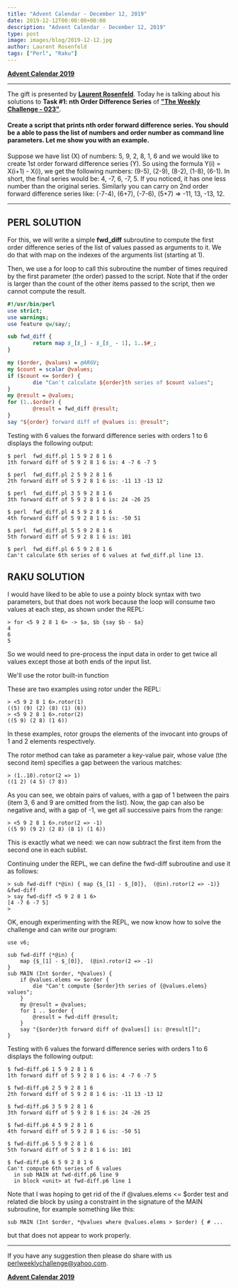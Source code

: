 ```yaml
---
title: "Advent Calendar - December 12, 2019"
date: 2019-12-12T00:00:00+00:00
description: "Advent Calendar - December 12, 2019"
type: post
image: images/blog/2019-12-12.jpg
author: Laurent Rosenfeld
tags: ["Perl", "Raku"]
---
```


[**Advent Calendar 2019**](/blog/advent-calendar-2019)
***

The gift is presented by [**Laurent Rosenfeld**](/blog/meet-the-champion-013). Today he is talking about his solutions to **Task #1: nth Order Difference Series** of [**"The Weekly Challenge - 023"**](/blog/perl-weekly-challenge-023).

#### Create a script that prints nth order forward difference series. You should be a able to pass the list of numbers and order number as command line parameters. Let me show you with an example.

Suppose we have list (X) of numbers: 5, 9, 2, 8, 1, 6 and we would like to create 1st order forward difference series (Y). So using the formula Y(i) = X(i+1) - X(i), we get the following numbers: (9-5), (2-9), (8-2), (1-8), (6-1). In short, the final series would be: 4, -7, 6, -7, 5. If you noticed, it has one less number than the original series. Similarly you can carry on 2nd order forward difference series like: (-7-4), (6+7), (-7-6), (5+7) => -11, 13, -13, 12.

***

## PERL SOLUTION

For this, we will write a simple **fwd_diff** subroutine to compute the first order difference series of the list of values passed as arguments to it. We do that with map on the indexes of the arguments list (starting at 1).

Then, we use a for loop to call this subroutine the number of times required by the first parameter (the order) passed to the script. Note that if the order is larger than the count of the other items passed to the script, then we cannot compute the result.

```perl
#!/usr/bin/perl
use strict;
use warnings;
use feature qw/say/;

sub fwd_diff {
        return map $_[$_] - $_[$_ - 1], 1..$#_;
}

my ($order, @values) = @ARGV;
my $count = scalar @values;
if ($count <= $order) {
        die "Can't calculate ${order}th series of $count values";
}
my @result = @values;
for (1..$order) {
        @result = fwd_diff @result;
}
say "${order} forward diff of @values is: @result";
```

Testing with 6 values the forward difference series with orders 1 to 6 displays the following output:

    $ perl  fwd_diff.pl 1 5 9 2 8 1 6
    1th forward diff of 5 9 2 8 1 6 is: 4 -7 6 -7 5

    $ perl  fwd_diff.pl 2 5 9 2 8 1 6
    2th forward diff of 5 9 2 8 1 6 is: -11 13 -13 12

    $ perl  fwd_diff.pl 3 5 9 2 8 1 6
    3th forward diff of 5 9 2 8 1 6 is: 24 -26 25

    $ perl  fwd_diff.pl 4 5 9 2 8 1 6
    4th forward diff of 5 9 2 8 1 6 is: -50 51

    $ perl  fwd_diff.pl 5 5 9 2 8 1 6
    5th forward diff of 5 9 2 8 1 6 is: 101

    $ perl  fwd_diff.pl 6 5 9 2 8 1 6
    Can't calculate 6th series of 6 values at fwd_diff.pl line 13.

## RAKU SOLUTION

I would have liked to be able to use a pointy block syntax with two parameters, but that does not work because the loop will consume two values at each step, as shown under the REPL:

    > for <5 9 2 8 1 6> -> $a, $b {say $b - $a}
    4
    6
    5

So we would need to pre-process the input data in order to get twice all values except those at both ends of the input list.

We'll use the rotor built-in function

These are two examples using rotor under the REPL:

    > <5 9 2 8 1 6>.rotor(1)
    ((5) (9) (2) (8) (1) (6))
    > <5 9 2 8 1 6>.rotor(2)
    ((5 9) (2 8) (1 6))

In these examples, rotor groups the elements of the invocant into groups of 1 and 2 elements respectively.

The rotor method can take as parameter a key-value pair, whose value (the second item) specifies a gap between the various matches:

    > (1..10).rotor(2 => 1)
    ((1 2) (4 5) (7 8))

As you can see, we obtain pairs of values, with a gap of 1 between the pairs (item 3, 6 and 9 are omitted from the list). Now, the gap can also be negative and, with a gap of -1, we get all successive pairs from the range:

    > <5 9 2 8 1 6>.rotor(2 => -1)
    ((5 9) (9 2) (2 8) (8 1) (1 6))

This is exactly what we need: we can now subtract the first item from the second one in each sublist.

Continuing under the REPL, we can define the fwd-diff subroutine and use it as follows:

    > sub fwd-diff (*@in) { map {$_[1] - $_[0]},  (@in).rotor(2 => -1)}
    &fwd-diff
    > say fwd-diff <5 9 2 8 1 6>
    [4 -7 6 -7 5]
    >

OK, enough experimenting with the REPL, we now know how to solve the challenge and can write our program:

```perl6
use v6;

sub fwd-diff (*@in) {
    map {$_[1] - $_[0]},  (@in).rotor(2 => -1)
}
sub MAIN (Int $order, *@values) {
    if @values.elems <= $order {
        die "Can't compute {$order}th series of {@values.elems} values";
    }
    my @result = @values;
    for 1 .. $order {
        @result = fwd-diff @result;
    }
    say "{$order}th forward diff of @values[] is: @result[]";
}
```

Testing with 6 values the forward difference series with orders 1 to 6 displays the following output:

    $ fwd-diff.p6 1 5 9 2 8 1 6
    1th forward diff of 5 9 2 8 1 6 is: 4 -7 6 -7 5

    $ fwd-diff.p6 2 5 9 2 8 1 6
    2th forward diff of 5 9 2 8 1 6 is: -11 13 -13 12

    $ fwd-diff.p6 3 5 9 2 8 1 6
    3th forward diff of 5 9 2 8 1 6 is: 24 -26 25

    $ fwd-diff.p6 4 5 9 2 8 1 6
    4th forward diff of 5 9 2 8 1 6 is: -50 51

    $ fwd-diff.p6 5 5 9 2 8 1 6
    5th forward diff of 5 9 2 8 1 6 is: 101

    $ fwd-diff.p6 6 5 9 2 8 1 6
    Can't compute 6th series of 6 values
      in sub MAIN at fwd-diff.p6 line 9
      in block <unit> at fwd-diff.p6 line 1

Note that I was hoping to get rid of the if @values.elems <= $order test and related die block by using a constraint in the signature of the MAIN subroutine, for example something like this:

    sub MAIN (Int $order, *@values where @values.elems > $order) { # ...

but that does not appear to work properly.

***
If you have any suggestion then please do share with us <perlweeklychallenge@yahoo.com>.

[**Advent Calendar 2019**](/blog/advent-calendar-2019)
